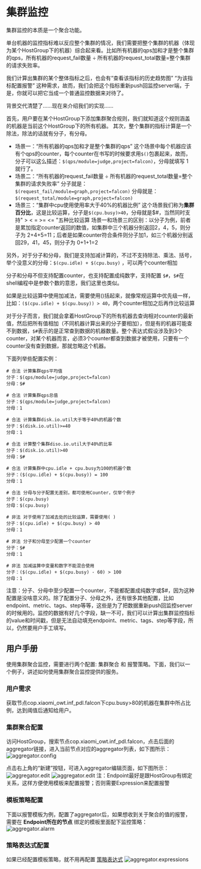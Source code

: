 # 集群监控

集群监控的本质是一个聚合功能。

单台机器的监控指标难以反应整个集群的情况，我们需要把整个集群的机器（体现为某个HostGroup下的机器）综合起来看。比如所有机器的qps加和才是整个集群的qps，所有机器的request\_fail数量 ÷ 所有机器的request\_total数量=整个集群的请求失败率。

我们计算出集群的某个整体指标之后，也会有“查看该指标的历史趋势图” “为该指标配置报警” 这种需求，故而，我们会把这个指标重新push回监控server端，于是，你就可以把它当成一个普通监控数据来对待了。

背景交代清楚了……现在来介绍我们的实现……

首先，用户要在某个HostGroup下添加集群聚合规则，我们就知道这个规则涵盖的机器是当前这个HostGroup下的所有机器。 其次，整个集群的指标计算是一个除法，除法的话就有分子，有分母。

* 场景一：“所有机器的qps加和才是整个集群的qps” 这个场景中每个机器应该有个qps的counter，每个counter在书写的时候要求用`$()`包裹起来，故而，分子可以这么描述：`$(qps/module=judge,project=falcon)`，分母就填写 1 就行了。
* 场景二：“所有机器的request\_fail数量 ÷ 所有机器的request\_total数量=整个集群的请求失败率” 分子就是：`$(request_fail/module=graph,project=falcon)` 分母就是：`$(request_total/module=graph,project=falcon)`
* 场景三：“集群中cpu使用使用率大于40%的机器比例” 这个场景我们称为**集群百分比**，这是比较运算，分子是`$(cpu.busy)>40`，分母就是$#，当然同时支持" > < = >= <= "五种比较运算 场景一和场景三的区别：以分子为例，前者是累加指定counter返回的数值，如集群中三个机器分别返回2，4，5，则分子为 2+4+5=11；后者是如果counter符合条件则分子加1，如三个机器分别返回29，41，45，则分子为 0+1+1=2

另外，对于分子和分母，我们是支持加减计算的，不过不支持除法、乘法、括号，举个没意义的分母：`$(cpu.idle) + $(cpu.busy)` ，可以两个counter相加

分子和分母不但支持配置counter，也支持配置成纯数字，支持配置 `$#`，`$#`在shell编程中是参数个数的意思，我们这里也类似。

如果是比较运算中使用加减法，需要使用()括起来，就像常规运算中优先级一样，比如：`($(cpu.idle) + $(cpu.busy)) > 40`，两个counter相加之后再作比较运算

对于分子而言，我们就会拿着HostGroup下的所有机器去查询相对counter的最新值，然后把所有值相加（不同机器计算出来的分子要相加），但是有的机器可能查不到数据，`$#`表示的是正常查到数据的机器数量。整个表达式假设涉及到3个counter，对某个机器而言，必须3个counter都查到数据才被使用，只要有一个counter没有查到数据，那就忽略这个机器。

下面列举些配置实例：

```
# 合法 计算集群qps平均值
分子：$(qps/module=judge,project=falcon)
分母：$#
  
# 合法 计算集群qps总值
分子：$(qps/module=judge,project=falcon)
分母：1
  
# 合法 计算集群disk.io.util大于等于40%的机器个数
分子：$(disk.io.util)>=40
分母：1
  
# 合法 计算整个集群diso.io.util大于40%的比率
分子：$(disk.io.util)>40
分母：$#
  
# 合法 计算集群中cpu.idle + cpu.busy为100的机器个数
分子：($(cpu.idle) + $(cpu.busy)) = 100
分母：1
 
# 合法 分母与分子配置无差别，都可使用Counter，仅举个例子
分子：$(cpu.busy)
分母：$(cpu.busy)
  
# 非法 对于使用了加减去处的比较运算，需要使用( )
分子：$(cpu.idle) + $(cpu.busy) > 40
分母：1
  
# 非法 分子和分母至少配置一个counter
分子：$#
分母：1
  
# 非法 加减运算中变量和数字不能混合使用
分子：($(cpu.idle) + $(cpu.busy) - 60) > 100
分母：1
```

注意：分子、分母中至少配置一个counter，不能都配置成纯数字或$#，因为这种配置是没啥意义的。除了配置分子、分母之外，还有很多其他配置，比如endpoint、metric、tags、step等等，这些是为了把数据重新push回监控server的时候用的。监控的数据有好几个字段，缺一不可，我们可以计算出集群监控指标的value和时间戳，但是无法自动填充endpoint、metric、tags、step等字段，所以，仍然要用户手工填写。

## 用户手册

使用集群聚合监控，需要进行两个配置: 集群聚合 和 报警策略。下面，我们以一个例子，讲述如何使用集群聚合监控提供的服务。

### 用户需求

获取节点cop.xiaomi\_owt.inf\_pdl.falcon下cpu.busy>80的机器在集群中所占比例，达到阈值后通知给用户。

### 集群聚合配置

访问HostGroup，搜索节点cop.xiaomi\_owt.inf\_pdl.falcon，点击后面的aggregator链接，进入当前节点对应的aggregator列表，如下图所示： ![aggregator.config](../../.gitbook/assets/func\_aggregator\_1.png)

点击右上角的“新建”按钮，可进入aggregator编辑页面，如下图所示： ![aggregator.edit](../../.gitbook/assets/func\_aggregator\_2.png) ![aggregator.edit](../../.gitbook/assets/func\_aggregator\_3.png) 注：Endpoint最好是跟HostGroup有绑定关系，这样方便使用模板来配置报警；否则需要Expression来配置报警

### 模板策略配置

下面以报警模板为例，配置了aggregator后，如果想收到关于聚合的值的报警，需要在 **Endpoint所在的节点** 绑定的模板里面配下监控策略： ![aggregator.alarm](../../.gitbook/assets/func\_aggregator\_4.png)

### 策略表达式配置

如果已经配置模板策略，就不用再配置 [策略表达式](../../di-bu-fen-li-nian/philosophy/tags-and-hostgroup.md) ![aggregator.expressions](../../.gitbook/assets/func\_aggregator\_5.png)

